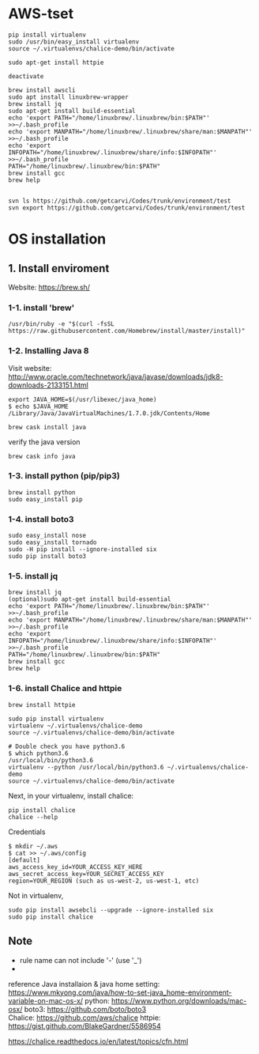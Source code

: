 # AWS-tset
``` 
pip install virtualenv  
sudo /usr/bin/easy_install virtualenv  
source ~/.virtualenvs/chalice-demo/bin/activate

sudo apt-get install httpie

deactivate
``` 


``` 
brew install awscli
sudo apt install linuxbrew-wrapper  
brew install jq  
sudo apt-get install build-essential  
echo 'export PATH="/home/linuxbrew/.linuxbrew/bin:$PATH"' >>~/.bash_profile  
echo 'export MANPATH="/home/linuxbrew/.linuxbrew/share/man:$MANPATH"' >>~/.bash_profile  
echo 'export INFOPATH="/home/linuxbrew/.linuxbrew/share/info:$INFOPATH"' >>~/.bash_profile  
PATH="/home/linuxbrew/.linuxbrew/bin:$PATH"  
brew install gcc  
brew help  
```

``` 

svn ls https://github.com/getcarvi/Codes/trunk/environment/test  
svn export https://github.com/getcarvi/Codes/trunk/environment/test  

```


# OS installation  
## 1. Install enviroment
Website: https://brew.sh/ 

### 1-1. install 'brew'  
``` 
/usr/bin/ruby -e "$(curl -fsSL https://raw.githubusercontent.com/Homebrew/install/master/install)"
```

### 1-2. Installing Java 8
Visit website: http://www.oracle.com/technetwork/java/javase/downloads/jdk8-downloads-2133151.html  

``` 
export JAVA_HOME=$(/usr/libexec/java_home)
$ echo $JAVA_HOME
/Library/Java/JavaVirtualMachines/1.7.0.jdk/Contents/Home
```

```
brew cask install java
```
verify the java version
``` 
brew cask info java
```


### 1-3. install python (pip/pip3)
``` 
brew install python
sudo easy_install pip
```  


### 1-4. install boto3 

``` 
sudo easy_install nose
sudo easy_install tornado
sudo -H pip install --ignore-installed six
sudo pip install boto3
```

### 1-5. install jq
``` 
brew install jq  
(optional)sudo apt-get install build-essential  
echo 'export PATH="/home/linuxbrew/.linuxbrew/bin:$PATH"' >>~/.bash_profile  
echo 'export MANPATH="/home/linuxbrew/.linuxbrew/share/man:$MANPATH"' >>~/.bash_profile  
echo 'export INFOPATH="/home/linuxbrew/.linuxbrew/share/info:$INFOPATH"' >>~/.bash_profile  
PATH="/home/linuxbrew/.linuxbrew/bin:$PATH"  
brew install gcc  
brew help  
```

### 1-6. install Chalice and httpie
``` 
brew install httpie

sudo pip install virtualenv
virtualenv ~/.virtualenvs/chalice-demo
source ~/.virtualenvs/chalice-demo/bin/activate

# Double check you have python3.6
$ which python3.6
/usr/local/bin/python3.6
virtualenv --python /usr/local/bin/python3.6 ~/.virtualenvs/chalice-demo
source ~/.virtualenvs/chalice-demo/bin/activate
```

Next, in your virtualenv, install chalice:

``` 
pip install chalice
chalice --help

```

Credentials
``` 
$ mkdir ~/.aws
$ cat >> ~/.aws/config
[default]
aws_access_key_id=YOUR_ACCESS_KEY_HERE
aws_secret_access_key=YOUR_SECRET_ACCESS_KEY
region=YOUR_REGION (such as us-west-2, us-west-1, etc)
```

Not in virtualenv,
``` 
sudo pip install awsebcli --upgrade --ignore-installed six
sudo pip install chalice
```


## Note  
- rule name can not include '-' (use '_')  
- 



reference 
Java installaion & java home setting: https://www.mkyong.com/java/how-to-set-java_home-environment-variable-on-mac-os-x/
python: https://www.python.org/downloads/mac-osx/ 
boto3: https://github.com/boto/boto3  
Chalice: https://github.com/aws/chalice 
httpie: https://gist.github.com/BlakeGardner/5586954


https://chalice.readthedocs.io/en/latest/topics/cfn.html
